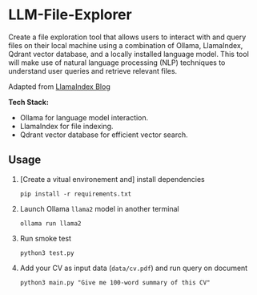 # LLM-File-Explorer

Create a file exploration tool that allows users to interact with and query files on their local machine using a combination of Ollama, LlamaIndex, Qdrant vector database, and a locally installed language model. This tool will make use of natural language processing (NLP) techniques to understand user queries and retrieve relevant files.

Adapted from [LlamaIndex Blog](https://blog.llamaindex.ai/running-mixtral-8x7-locally-with-llamaindex-e6cebeabe0ab)

**Tech Stack:**

- Ollama for language model interaction.
- LlamaIndex for file indexing.
- Qdrant vector database for efficient vector search.

## Usage

1. [Create a vitual environement and] install dependencies

    ```shell
    pip install -r requirements.txt
    ```

2. Launch Ollama `llama2` model in another terminal

    ```shell
    ollama run llama2
    ```

3. Run smoke test

    ```shell
    python3 test.py
    ```

4. Add your CV as input data (`data/cv.pdf`) and run query on document

    ```shell
    python3 main.py "Give me 100-word summary of this CV"
    ```
